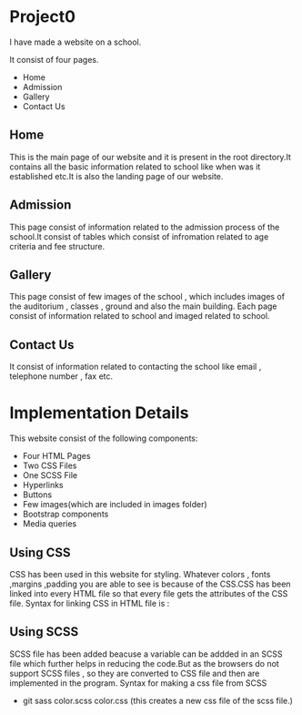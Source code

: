 # Project0
I have made a website on a school.

It consist of four pages. 
- Home
- Admission
- Gallery
- Contact Us

## Home
This is the main page of our website and it is present in the root directory.It contains all the basic information related to school like when was it established etc.It is also the landing page of our website.

## Admission
This page consist of information related to the admission process of the school.It consist of tables which consist of infromation related to age criteria and fee structure.

## Gallery
This page consist of few images of the school , which includes images of the auditorium , classes , ground and also the main building.
Each page consist of information related to school and imaged related to school.

## Contact Us
It consist of information related to contacting the school like email , telephone number , fax etc.

# Implementation Details

This website consist of the following components:
- Four HTML Pages
- Two CSS Files
- One SCSS File
- Hyperlinks
- Buttons
- Few images(which are included in images folder)
- Bootstrap components
- Media queries

## Using CSS
CSS has been used in this website for styling. Whatever colors , fonts ,margins ,padding you are able to see is because of the CSS.CSS has been linked into every HTML file so that every file gets the attributes of the CSS file.
Syntax for linking CSS in HTML file is : <link rel="stylesheet" href="css-filename.css">

## Using SCSS
SCSS file has been added beacuse a variable can be addded in an SCSS file which further helps in reducing the code.But as the browsers do not support SCSS files , so they are converted to CSS file and then are implemented in the program.
Syntax for making a css file from SCSS
- git sass color.scss color.css (this creates a new css file of the scss file.)


